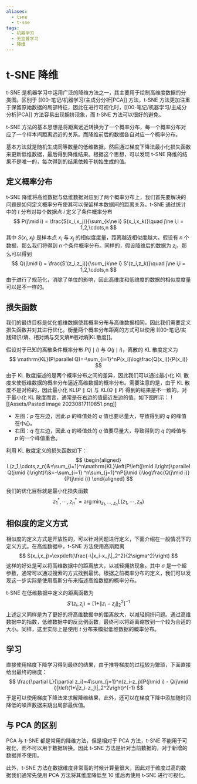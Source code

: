 ```yaml
---
aliases:
  - tsne
  - t-sne
tags:
  - 机器学习
  - 无监督学习
  - 降维
---
```


# t-SNE 降维

t-SNE 是机器学习中运用广泛的降维方法之一，其主要用于绘制高维度数据的分类图。区别于 [[00-笔记/机器学习/主成分分析|PCA]] 方法，t-SNE 方法更加注重于保留原始数据的局部特征，因此在进行可视化时，[[00-笔记/机器学习/主成分分析|PCA]] 方法容易出现拥挤现象，而 t-SNE 方法可以很好的避免。

t-SNE 方法的基本思想是将距离远近转换为了一个概率分布，每一个概率分布对应了一个样本间距离远近的关系。而降维前后的数据各自对应一个概率分布。

基本方法就是随机生成同等数量的低维数据，然后通过梯度下降法最小化损失函数来更新低维数据，最后得到降维结果。根据这个思想，可以发现 t-SNE 降维的结果不是唯一的，每次得到的结果依赖于初始生成的值。

## 定义概率分布

t-SNE 降维将高维数据与低维数据对应到了两个概率分布上，我们首先要解决的问题是如何定义概率分布使其可以保留样本数据间的距离关系。t-SNE 通过统计中的 $t$ 分布对每个数据点 $i$ 定义了条件概率分布
$$
P(j\mid i) = \frac{S(x_i,x_j)}{\sum_{k\ne i} S(x_i,x_k)}\quad j\ne i,i = 1,2,\cdots,n
$$
其中 $S(x_i,x_j)$ 是样本点 $x_i$ 与 $x_j$ 的相似度度量，距离越近相似度越大。假设有 $n$ 个数据，那么我们将得到 $n$ 个条件概率分布。同样的，假设降维后的数据为 $z_i$，那么可以得到
$$
Q(j\mid i) = \frac{S'(z_i,z_j)}{\sum_{k\ne i} S'(z_i,z_k)}\quad j\ne i,i = 1,2,\cdots,n
$$
由于进行了规范化，消除了单位的影响，因此高维度和低维度的数据的相似度度量可以是不一样的。

## 损失函数

我们的最终目标是优化低维数据使其概率分布与高维数据相同，因此我们需要定义损失函数并对其进行优化。衡量两个概率分布距离的方式可以使用 [[00-笔记/实践知识/熵、相对熵与交叉熵#相对熵|KL散度]]。

假设对于已知的离散条件概率分布 $P(j\mid i)$ 与 $Q(j\mid i)$，离散的 KL 散度定义为
$$
\mathrm{KL}(P\parallel Q)=-\sum_{i=1}^nP(x_i)\log\frac{Q(x_i)}{P(x_i)}
$$
由于 KL 散度描述的是两个概率分布之间的差异，因此我们可以通过最小化 KL 散度来使低维数据的概率分布逼近高维数据的概率分布。需要注意的是，由于 KL 散度不是对称的，因此最小化 $\mathrm{KL}(P\parallel Q)$ 与 $\mathrm{KL}(Q\parallel P)$ 得到的结果是不一致的。对于最小化 KL 散度而言，通常是在右边的值逼近左边的值。如下图所示：
![[Assets/Pasted image 20230817110851.png]]
- 左图：$p$ 在左边，因此 $p$ 的峰值处的 $q$ 值也要尽量大，导致得到的 $q$ 的峰值在中心。
- 右图：$q$ 在左边，因此 $q$ 的峰值处的 $q$ 值要尽量大，导致得到的 $q$ 的峰值与 $p$ 的一个峰值重合。

利用 KL 散度定义的损失函数如下：
$$
\begin{aligned}
L(z_1,\cdots,z_n)&=\sum_{i=1}^n\mathrm{KL}\left(P\left(j\mid i\right)\parallel Q(j\mid i)\right)\\&=-\sum_{i=1}
^n\sum_{j=1}^nP(j\mid i)\log\frac{Q(j\mid i)}{P(j\mid i)}
\end{aligned}
$$

我们的优化目标就是最小化损失函数
$$
z_1^*,\cdots,z_n^*=\arg\min_{z_1,\cdots,z_n}L(z_1,\cdots,z_n)
$$

## 相似度的定义方式

相似度的定义方式是开放性的，可以针对问题进行定义，下面介绍在一般情况下的定义方式。在高维数据中，t-SNE 方法使用高斯距离
$$
S(x_i,x_j)=\exp\left(\frac{-\|x_i-x_j\|_2^2}{2\sigma^2}\right)
$$
这样的好处是可以将高维数据中的距离放大，以减轻拥挤现象。其中 $\sigma$ 是一个超参数，通常可以通过搜索的方式找到最优。根据之前概率分布的定义，我们可以发现这一步实际是使用高斯分布来描述高维数据的概率分布。

t-SNE 在低维数据中定义的距离函数为
$$
S'(z_i,z_j)=\left[1 + \|z_i-z_j\|_2^2\right]^{-1}
$$
上述定义同样是为了更好的将高维数据中的距离放大，以减轻拥挤问题。通过高维数据中的指数，低维数据中的反比例函数，最终可以将距离缩放到一个较为合适的大小。同样，这里实际上是使用 $t$ 分布来模拟低维数据的概率分布。

## 学习

直接使用梯度下降学习得到最终的结果，由于推导梯度的过程较为繁琐，下面直接给出最终的梯度：
$$
\frac{\partial L}{\partial z_i}=4\sum_{j=1}^n(z_i-z_j)[P(j\mid i) - Q(j\mid i)]\left(1+\|z_i-z_j\|_2^2\right)^{-1}
$$
于是可以使用梯度下降法来求解降维结果，此外，还可以在梯度下降中添加随时间降低的噪声数据来跳出局部最优值。

## 与 PCA 的区别

PCA 与 t-SNE 都是常用的降维方法，但是相对于 PCA 方法，t-SNE 不能用于可视化，而不可以用于数据转换。因此 t-SNE 方法是针对当前数据的，对于新增的数据并不使用。

此外，t-SNE 方法在数据维度非常高的时候计算量很大，因此对于维度过高的数据我们通常先使用 PCA 方法将其维度降低至 10 维后再使用 t-SNE 进行可视化。

